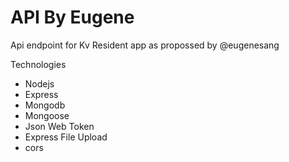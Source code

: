# API By Eugene
Api endpoint for Kv Resident app as propossed by @eugenesang

Technologies

- Nodejs
- Express
- Mongodb
- Mongoose
- Json Web Token
- Express File Upload
- cors
